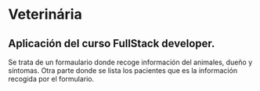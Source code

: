 # Veterinária
## Aplicación del curso FullStack developer.
Se trata de un formaulario donde recoge información del animales, dueño y síntomas.
Otra parte donde se lista los pacientes que es la información recogida por el formulario.